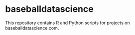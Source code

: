 # baseballdatascience

This repository contains R and Python scripts for projects on baseballdatascience.com. 

